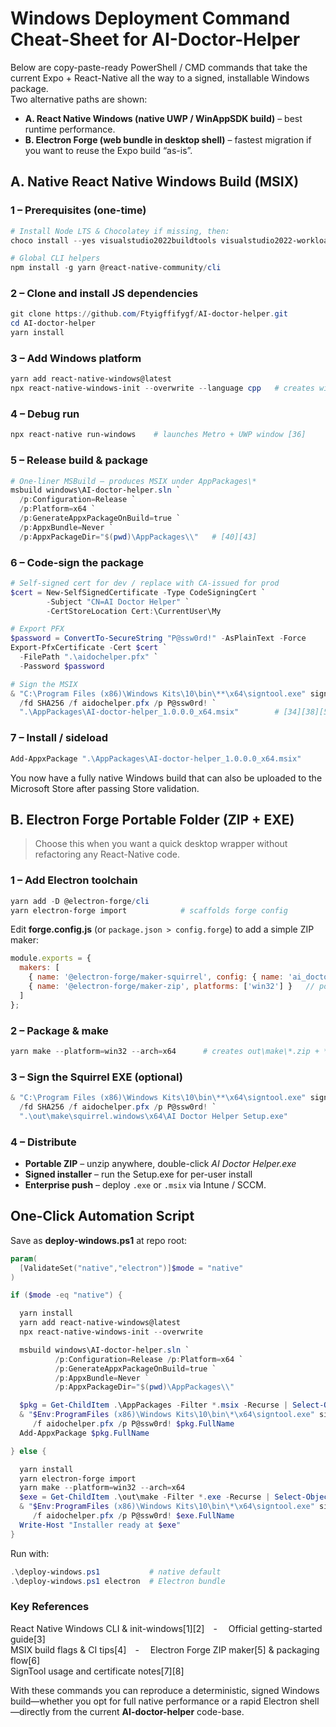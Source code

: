 # Windows Deployment Command Cheat-Sheet for **AI-Doctor-Helper**

Below are copy-paste-ready PowerShell / CMD commands that take the current Expo + React-Native all the way to a signed, installable Windows package.  
Two alternative paths are shown:

* **A. React Native Windows (native UWP / WinAppSDK build)** – best runtime performance.  
* **B. Electron Forge (web bundle in desktop shell)** – fastest migration if you want to reuse the Expo build “as-is”.

## A. Native React Native Windows Build (MSIX)

### 1 – Prerequisites (one-time)

```powershell
# Install Node LTS & Chocolatey if missing, then:
choco install --yes visualstudio2022buildtools visualstudio2022-workload-vctools windows-sdk-10-dotnet

# Global CLI helpers
npm install -g yarn @react-native-community/cli
```

### 2 – Clone and install JS dependencies

```powershell
git clone https://github.com/Ftyigffifygf/AI-doctor-helper.git
cd AI-doctor-helper
yarn install
```

### 3 – Add Windows platform

```powershell
yarn add react-native-windows@latest
npx react-native-windows-init --overwrite --language cpp   # creates windows\*.sln [32][39]
```

### 4 – Debug run

```powershell
npx react-native run-windows    # launches Metro + UWP window [36]
```

### 5 – Release build & package

```powershell
# One-liner MSBuild – produces MSIX under AppPackages\*
msbuild windows\AI-doctor-helper.sln `
  /p:Configuration=Release `
  /p:Platform=x64 `
  /p:GenerateAppxPackageOnBuild=true `
  /p:AppxBundle=Never `
  /p:AppxPackageDir="$(pwd)\AppPackages\\"   # [40][43]
```

### 6 – Code-sign the package

```powershell
# Self-signed cert for dev / replace with CA-issued for prod
$cert = New-SelfSignedCertificate -Type CodeSigningCert `
        -Subject "CN=AI Doctor Helper" `
        -CertStoreLocation Cert:\CurrentUser\My

# Export PFX
$password = ConvertTo-SecureString "P@ssw0rd!" -AsPlainText -Force
Export-PfxCertificate -Cert $cert `
  -FilePath ".\aidochelper.pfx" `
  -Password $password

# Sign the MSIX
& "C:\Program Files (x86)\Windows Kits\10\bin\**\x64\signtool.exe" sign `
  /fd SHA256 /f aidochelper.pfx /p P@ssw0rd! `
  ".\AppPackages\AI-doctor-helper_1.0.0.0_x64.msix"        # [34][38][50]
```

### 7 – Install / sideload

```powershell
Add-AppxPackage ".\AppPackages\AI-doctor-helper_1.0.0.0_x64.msix"
```

You now have a fully native Windows build that can also be uploaded to the Microsoft Store after passing Store validation.

## B. Electron Forge Portable Folder (ZIP + EXE)

> Choose this when you want a quick desktop wrapper without refactoring any React-Native code.

### 1 – Add Electron toolchain

```powershell
yarn add -D @electron-forge/cli
yarn electron-forge import            # scaffolds forge config
```

Edit **forge.config.js** (or `package.json > config.forge`) to add a simple ZIP maker:

```js
module.exports = {
  makers: [
    { name: '@electron-forge/maker-squirrel', config: { name: 'ai_doctor_helper' } },
    { name: '@electron-forge/maker-zip', platforms: ['win32'] }   // portable folder
  ]
};
```

### 2 – Package & make

```powershell
yarn make --platform=win32 --arch=x64      # creates out\make\*.zip + *.exe [33][45][49]
```

### 3 – Sign the Squirrel EXE (optional)

```powershell
& "C:\Program Files (x86)\Windows Kits\10\bin\**\x64\signtool.exe" sign `
  /fd SHA256 /f aidochelper.pfx /p P@ssw0rd! `
  ".\out\make\squirrel.windows\x64\AI Doctor Helper Setup.exe"
```

### 4 – Distribute

* **Portable ZIP** – unzip anywhere, double-click *AI Doctor Helper.exe*  
* **Signed installer** – run the Setup.exe for per-user install  
* **Enterprise push** – deploy `.exe` or `.msix` via Intune / SCCM.

## One-Click Automation Script

Save as **deploy‐windows.ps1** at repo root:

```powershell
param(
  [ValidateSet("native","electron")]$mode = "native"
)

if ($mode -eq "native") {

  yarn install
  yarn add react-native-windows@latest
  npx react-native-windows-init --overwrite

  msbuild windows\AI-doctor-helper.sln `
          /p:Configuration=Release /p:Platform=x64 `
          /p:GenerateAppxPackageOnBuild=true `
          /p:AppxBundle=Never `
          /p:AppxPackageDir="$(pwd)\AppPackages\\"

  $pkg = Get-ChildItem .\AppPackages -Filter *.msix -Recurse | Select-Object -First 1
  & "$Env:ProgramFiles (x86)\Windows Kits\10\bin\*\x64\signtool.exe" sign /fd sha256 `
     /f aidochelper.pfx /p P@ssw0rd! $pkg.FullName
  Add-AppxPackage $pkg.FullName

} else {

  yarn install
  yarn electron-forge import
  yarn make --platform=win32 --arch=x64
  $exe = Get-ChildItem .\out\make -Filter *.exe -Recurse | Select-Object -First 1
  & "$Env:ProgramFiles (x86)\Windows Kits\10\bin\*\x64\signtool.exe" sign /fd sha256 `
     /f aidochelper.pfx /p P@ssw0rd! $exe.FullName
  Write-Host "Installer ready at $exe"
}
```

Run with:

```powershell
.\deploy-windows.ps1           # native default
.\deploy-windows.ps1 electron  # Electron bundle
```

### Key References

React Native Windows CLI & init-windows[1][2] -  Official getting-started guide[3]  
MSIX build flags & CI tips[4] -  Electron Forge ZIP maker[5] & packaging flow[6]  
SignTool usage and certificate notes[7][8]  

With these commands you can reproduce a deterministic, signed Windows build—whether you opt for full native performance or a rapid Electron shell—directly from the current **AI-doctor-helper** code-base.

